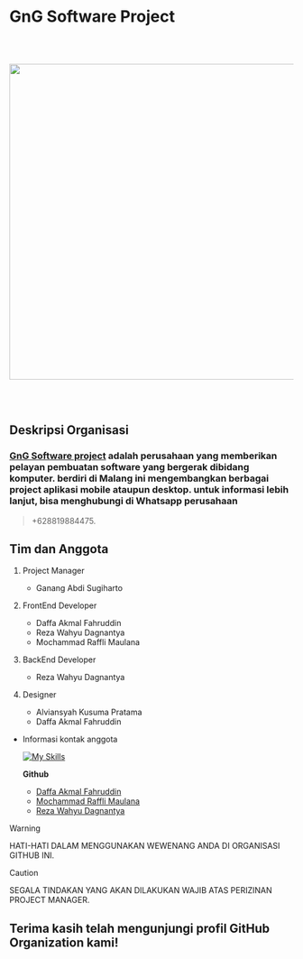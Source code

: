 # GnG Software Project
<br>

</br>
<p align="center">
  <img width="550" height="560" src="https://github.com/GnG-Software-Project/.github/blob/main/assets/logo_gng.jpg">
</p>

<br>

</br>

## Deskripsi Organisasi

### [GnG Software project](https://github.com/GnG-Software-Project) adalah perusahaan yang memberikan pelayan pembuatan software yang bergerak dibidang komputer. berdiri di Malang ini mengembangkan berbagai project aplikasi mobile ataupun desktop. untuk informasi lebih lanjut, bisa menghubungi di Whatsapp perusahaan
> +628819884475.

## Tim dan Anggota

1. Project Manager
   - Ganang Abdi Sugiharto
     
2. FrontEnd Developer
   - Daffa Akmal Fahruddin
   - Reza Wahyu Dagnantya
   - Mochammad Raffli Maulana
     
3. BackEnd Developer
   - Reza Wahyu Dagnantya
     
4. Designer
   - Alviansyah Kusuma Pratama
   - Daffa Akmal Fahruddin
   
* Informasi kontak anggota
  
  [![My Skills](https://skillicons.dev/icons?i=github&perline=3)](https://skillicons.dev)
  
  **Github**
  
  - [Daffa Akmal Fahruddin](https://github.com/DroneVator)
  - [Mochammad Raffli Maulana](https://github.com/Ana2019-431)
  - [Reza Wahyu Dagnantya](https://github.com/RwD31)

> [!WARNING]
> HATI-HATI DALAM MENGGUNAKAN WEWENANG ANDA DI ORGANISASI GITHUB INI.

> [!CAUTION]
> SEGALA TINDAKAN YANG AKAN DILAKUKAN WAJIB ATAS PERIZINAN PROJECT MANAGER.


## Terima kasih telah mengunjungi profil GitHub Organization kami!
